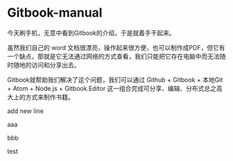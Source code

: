 # Gitbook-manual

今天刷手机，无意中看到Gitbook的介绍，于是就着手干起来。

虽然我们自己的 word 文档很漂亮，操作起来很方便，也可以制作成PDF，但它有一个缺点，那就是它无法通过网络的方式查看，我们只能把它存在电脑中而无法随时随地的访问和分享出去。

Gitbook就帮助我们解决了这个问题，我们可以通过 Github + Gitbook + 本地Git + Atom + Node.js + Gitbook.Editor 这一组合完成可分享、编辑、分布式总之高大上的方式来制作书籍。

add new line

aaa

bbb

test

